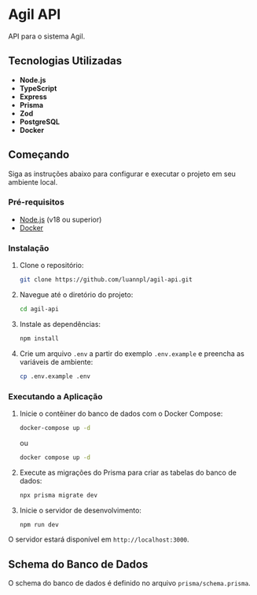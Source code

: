 # Agil API

API para o sistema Agil.

## Tecnologias Utilizadas

*   **Node.js**
*   **TypeScript**
*   **Express**
*   **Prisma**
*   **Zod**
*   **PostgreSQL**
*   **Docker**

## Começando

Siga as instruções abaixo para configurar e executar o projeto em seu ambiente local.

### Pré-requisitos

*   [Node.js](https://nodejs.org/en/) (v18 ou superior)
*   [Docker](https://www.docker.com/get-started)

### Instalação

1.  Clone o repositório:

    ```bash
    git clone https://github.com/luannpl/agil-api.git
    ```

2.  Navegue até o diretório do projeto:

    ```bash
    cd agil-api
    ```

3.  Instale as dependências:

    ```bash
    npm install
    ```

4.  Crie um arquivo `.env` a partir do exemplo `.env.example` e preencha as variáveis de ambiente:

    ```bash
    cp .env.example .env
    ```

### Executando a Aplicação

1.  Inicie o contêiner do banco de dados com o Docker Compose:

    ```bash
    docker-compose up -d
    ```
    ou

    ```bash
    docker compose up -d
    ```



2.  Execute as migrações do Prisma para criar as tabelas do banco de dados:

    ```bash
    npx prisma migrate dev
    ```

3.  Inicie o servidor de desenvolvimento:

    ```bash
    npm run dev
    ```

O servidor estará disponível em `http://localhost:3000`.

## Schema do Banco de Dados

O schema do banco de dados é definido no arquivo `prisma/schema.prisma`.

